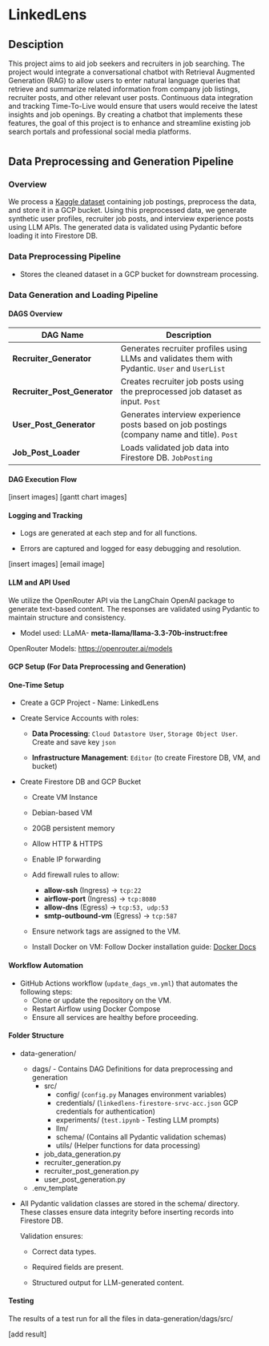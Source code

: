 # LinkedLens

## Desciption

This project aims to aid job seekers and recruiters in job searching. The project would integrate a conversational chatbot with Retrieval Augmented Generation (RAG) to allow users to enter natural language queries that retrieve and summarize related information from company job listings, recruiter posts, and other relevant user posts. Continuous data integration and tracking Time-To-Live would ensure that users would receive the latest insights and job openings. By creating a chatbot that implements these features, the goal of this project is to enhance and streamline existing job search portals and professional social media platforms.

#

## Data Preprocessing and Generation Pipeline

### Overview 
We process a [Kaggle dataset](https://www.kaggle.com/datasets/arshkon/linkedin-job-postings) containing job postings, preprocess the data, and store it in a GCP bucket. Using this preprocessed data, we generate synthetic user profiles, recruiter job posts, and interview experience posts using LLM APIs. The generated data is validated using Pydantic before loading it into Firestore DB.

### Data Preprocessing Pipeline

- Stores the cleaned dataset in a GCP bucket for downstream processing.

### Data Generation and Loading Pipeline

#### DAGS Overview
| DAG Name                            | Description                                                                                             |
| ----------------------------------- | --------------------------------------------------------------------------------------------------- |
| **Recruiter_Generator**              | Generates recruiter profiles using LLMs and validates them with Pydantic. `User` and `UserList`  |
| **Recruiter_Post_Generator**    | Creates recruiter job posts using the preprocessed job dataset as input. `Post`                            |
| **User_Post_Generator**      | Generates interview experience posts based on job postings (company name and title).  `Post`             |
| **Job_Post_Loader**              | Loads validated job data into Firestore DB. `JobPosting`                                                       |

#### DAG Execution Flow

 [insert images]
 [gantt chart images]

#### Logging and Tracking
- Logs are generated at each step and for all functions.

- Errors are captured and logged for easy debugging and resolution.

[insert images]
[email image]

#### LLM and API Used
We utilize the OpenRouter API via the LangChain OpenAI package to generate text-based content. The responses are validated using Pydantic to maintain structure and consistency.

- Model used: LLaMA- **meta-llama/llama-3.3-70b-instruct:free**

OpenRouter Models: https://openrouter.ai/models

#### GCP Setup (For Data Preprocessing and Generation)
#### One-Time Setup

- Create a GCP Project - Name: LinkedLens

- Create Service Accounts with roles:

    - **Data Processing**: `Cloud Datastore User`, `Storage Object User`. Create and save key `json`

    - **Infrastructure Management**: `Editor` (to create Firestore DB, VM, and bucket)

- Create Firestore DB and GCP Bucket

    - Create VM Instance

    - Debian-based VM

    - 20GB persistent memory

    - Allow HTTP & HTTPS

    - Enable IP forwarding

    - Add firewall rules to allow:
        - **allow-ssh** (Ingress) → `tcp:22`  
        - **airflow-port** (Ingress) → `tcp:8080`  
        - **allow-dns** (Egress) → `tcp:53, udp:53`  
        - **smtp-outbound-vm** (Egress) → `tcp:587`

    - Ensure network tags are assigned to the VM.

    - Install Docker on VM: Follow Docker installation guide: [Docker Docs](https://docs.docker.com/engine/install/debian/)

#### Workflow Automation
- GitHub Actions workflow (`update_dags_vm.yml`) that automates the following steps:
    - Clone or update the repository on the VM.
    - Restart Airflow using Docker Compose
    - Ensure all services are healthy before proceeding.

#### Folder Structure
- data-generation/
    - dags/ - Contains DAG Definitions for data preprocessing and generation
        - src/
            - config/ (`config.py` Manages environment variables)
            - credentials/ (`linkedlens-firestore-srvc-acc.json` GCP credentials for authentication)
            - experiments/ (`test.ipynb` - Testing LLM prompts)
            - llm/
            - schema/ (Contains all Pydantic validation schemas)
            - utils/ (Helper functions for data processing) 
        - job_data_generation.py
        - recruiter_generation.py
        - recruiter_post_generation.py
        - user_post_generation.py
    - .env_template

- All Pydantic validation classes are stored in the schema/ directory. These classes ensure data integrity before inserting records into Firestore DB.

    Validation ensures:

    - Correct data types.

    - Required fields are present.

    - Structured output for LLM-generated content.

#### Testing
The results of a test run for all the files in data-generation/dags/src/

[add result]

